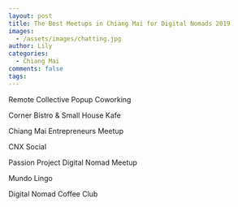 ```yaml
---
layout: post
title: The Best Meetups in Chiang Mai for Digital Nomads 2019
images:
  - /assets/images/chatting.jpg
author: Lily
categories:
  - Chiang Mai
comments: false
tags:
---
```


Remote Collective Popup Coworking

Corner Bistro & Small House Kafe

Chiang Mai Entrepreneurs Meetup

CNX Social

Passion Project Digital Nomad Meetup

Mundo Lingo

Digital Nomad Coffee Club

&nbsp;